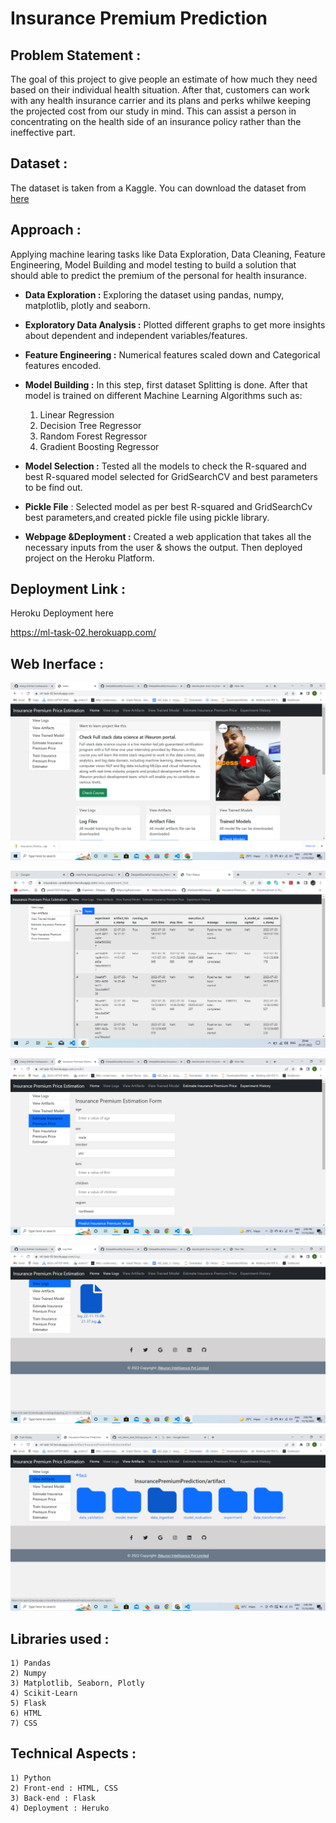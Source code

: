 # Insurance Premium Prediction

## Problem Statement :
The goal of this project to give people an estimate of how much they need based on their individual health situation. After that, customers can work with any health insurance carrier and its plans and perks whilwe keeping the projected cost from our study in mind. This can assist a person in concentrating on the health side of an insurance policy rather than the ineffective part.

## Dataset :
The dataset is taken from a Kaggle. You can download the dataset from [here](https://www.kaggle.com/noordeen/insurance-premium-prediction)

## Approach :
Applying machine learing tasks like Data Exploration, Data Cleaning, Feature Engineering, Model Building and model testing to build a solution that should able to predict the premium of the personal for health insurance.

- **Data Exploration :** Exploring the dataset using pandas, numpy, matplotlib, plotly and seaborn.
- **Exploratory Data Analysis :** Plotted different graphs to get more insights about dependent and independent variables/features.
- **Feature Engineering :** Numerical features scaled down and Categorical features encoded.
- **Model Building :** In this step, first dataset Splitting is done. After that model is trained on different Machine Learning Algorithms such as:
    1) Linear Regression
    2) Decision Tree Regressor
    3) Random Forest Regressor
    4) Gradient Boosting Regressor
 
- **Model Selection :** Tested all the models to check the R-squared and best R-squared model selected for GridSearchCV and best parameters to be find out.
- **Pickle File** : Selected model as per best R-squared and GridSearchCv best parameters,and created pickle file using pickle library.
- **Webpage &Deployment :** Created a web application that takes all the necessary inputs from the user & shows the output. Then deployed project on the Heroku Platform.

## Deployment Link :
Heroku Deployment here

https://ml-task-02.herokuapp.com/

## Web Inerface :
![alt text](https://github.com/danishcyber-star/-ml_intern_task_02/blob/main/images/home.png)

![alt text](https://github.com/danishcyber-star/-ml_intern_task_02/blob/main/images/experiment.png)

![alt text](https://github.com/danishcyber-star/-ml_intern_task_02/blob/main/images/predict.png)

![alt text](https://github.com/danishcyber-star/-ml_intern_task_02/blob/main/images/logs.png)

![alt text](https://github.com/danishcyber-star/-ml_intern_task_02/blob/main/images/artifacts.png)

## Libraries used :
    1) Pandas
    2) Numpy
    3) Matplotlib, Seaborn, Plotly
    4) Scikit-Learn
    5) Flask
    6) HTML
    7) CSS


## Technical Aspects :
    1) Python 
    2) Front-end : HTML, CSS
    3) Back-end : Flask
    4) Deployment : Heruko
